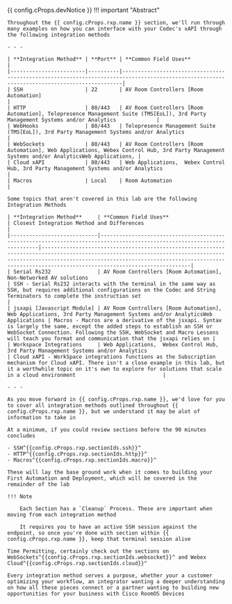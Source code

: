 {{ config.cProps.devNotice }}
!!! important "Abstract"

    Throughout the {{ config.cProps.rxp.name }} section, we'll run through many examples on how you can interface with your Codec's xAPI through the following integration methods

    - - -

    | **Integration Method** | **Port** | **Common Field Uses**                                                                                                                      |
    |------------------------|----------|--------------------------------------------------------------------------------------------------------------------------------------------|
    | SSH                    | 22       | AV Room Controllers [Room Automation]                                                                                                      |
    | HTTP                   | 80/443   | AV Room Controllers [Room Automation], Telepresence Management Suite (TMS[EoL]), 3rd Party Management Systems and/or Analytics             |
    | WebHooks               | 80/443   | Telepresence Management Suite (TMS[EoL]), 3rd Party Management Systems and/or Analytics                                                    |
    | WebSockets             | 80/443   | AV Room Controllers [Room Automation], Web Applications, Webex Control Hub, 3rd Party Management Systems and/or AnalyticsWeb Applications, |
    | Cloud xAPI             | 80/443   | Web Applications,  Webex Control Hub, 3rd Party Management Systems and/or Analytics                                                        |
    | Macros                 | Local    | Room Automation                                                                                                                            |

    Some topics that aren't covered in this lab are the following Integration Methods

    | **Integration Method**     | **Common Field Uses**                                                                                                  | Closest Integration Method and Differences                                                                                                                                                                                                                                   |
    |----------------------------|------------------------------------------------------------------------------------------------------------------------|------------------------------------------------------------------------------------------------------------------------------------------------------------------------------------------------------------------------------------------------------------------|
    | Serial Rs232               | AV Room Controllers [Room Automation], Non-Networked AV solutions                                                      | SSH - Serial Rs232 interacts with the terminal in the same way as SSH, but requires additional configurations on the Codec and String Terminators to complete the instruction set                                                                                |
    | jsxapi [Javascript Module] | AV Room Controllers [Room Automation], Web Applications, 3rd Party Management Systems and/or AnalyticsWeb Applications | Macros - Macros are a derivative of the jsxapi. Syntax is largely the same, except the added steps to establish an SSH or WebSocket Connection. Following the SSH, WebSocket and Macro Lessons will teach you format and communication that the jsxapi relies on |
    | Workspace Integrations     | Web Applications,  Webex Control Hub, 3rd Party Management Systems and/or Analytics                                    | Cloud xAPI - WorkSpace integrations functions as the Subscription mechanism for Cloud xAPI. There isn't a close example in this lab, but it a worthwhile topic on it's own to explore for solutions that scale in a cloud environment                            |

    - - -

    As you move forward in {{ config.cProps.rxp.name }}, we'd love for you to cover all integration methods outlined throughout {{ config.cProps.rxp.name }}, but we understand it may be alot of information to take in

    At a minimum, if you could review sections before the 90 minutes concludes

    - SSH^{{config.cProps.rxp.sectionIds.ssh}}^
    - HTTP^{{config.cProps.rxp.sectionIds.http}}^
    - Macros^{{config.cProps.rxp.sectionIds.macro}}^

    These will lay the base ground work when it comes to building your First Automation and Deployment, which will be covered in the remainder of the lab

    !!! Note

        Each Section has a `Cleanup` Process. These are important when moving from each integration method

        It requires you to have an active SSH session against the endpoint, so once you're done with section within {{ config.cProps.rxp.name }}, keep that terminal session alive

    Time Permitting, certainly check out the sections on WebSockets^{{config.cProps.rxp.sectionIds.websocket}}^ and Webex Cloud^{{config.cProps.rxp.sectionIds.cloud}}^

    Every integration method serves a purpose, whether your a customer optimizing your workflow, an integrator wanting a deeper understanding on how all these pieces connect or a partner wanting to building new opportunities for your business with Cisco RoomOS Devices